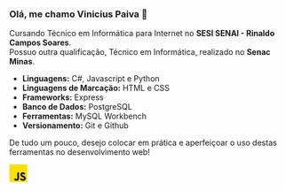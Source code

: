 ### Olá, me chamo Vinicius Paiva 👋

Cursando Técnico em Informática para Internet no **SESI SENAI - Rinaldo Campos Soares**.  
Possuo outra qualificação, Técnico em Informática, realizado no **Senac Minas**.

- **Linguagens:** C#, Javascript e Python
- **Linguagens de Marcação:** HTML e CSS
- **Frameworks:** Express
- **Banco de Dados:** PostgreSQL
- **Ferramentas:** MySQL Workbench
- **Versionamento:** Git e Github

De tudo um pouco, desejo colocar em prática e aperfeiçoar o uso destas ferramentas no desenvolvimento web!

![logoJS](logos/js.png)
